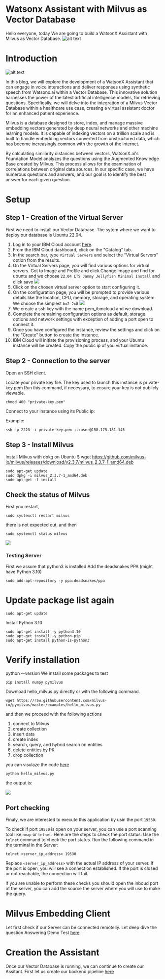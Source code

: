 
# Watsonx Assistant with Milvus as Vector Database
Hello everyone, today We are going to build a WatsonX Assistant with Milvus as Vector Database. 
![alt text](./assets/intro.png)
# Introduction 

![alt text](imagenx.png)


In this blog, we will explore the development of a  WatsonX Assistant that can engage in voice interactions and deliver responses using synthetic speech from Watsonx.ai within a Vector Database. This innovative solution harnesses the power of the latest artificial intelligence models, for retrieving questions. Specifically, we will delve into the integration of a Milvus Vector Database within a healthcare use case, creating a virtual assistant doctor for an enhanced patient experience.

Milvus is a database designed to store, index, and manage massive embedding vectors generated by deep neural networks and other machine learning models. It is capable of indexing vectors on a trillion scale and is built to handle embedding vectors converted from unstructured data, which has become increasingly common with the growth of the internet. 

By calculating similarity distances between vectors, WatsonX.ai's Foundation Model analyzes the questions using the Augmented Knowledge Base created by Milvus. This process allows for the examination of correlations between original data sources. In our specific case, we have numerous questions and answers, and our goal is to identify the best answer for each given question.

# Setup 

## Step 1 - Creation of the Virtual Server

First we need to install our Vector Database. The sytem where we want to deploy our database is Ubuntu 22.04.
1. Log in to your IBM Cloud account [here](https://cloud.ibm.com/).
2. From the IBM Cloud dashboard, click on the "Catalog" tab.
3. In the search bar, type `Virtual Servers` and select the "Virtual Servers" option from the results.
4. On the Virtual Servers page, you will find various options for virtual servers. 
Got to Image and Profile and click Change image and find for ubuntu and we choose 
`22.04 LTS Jammy Jellyfish Minimal Install` and click save
![](assets/2024-02-14-16-42-14.png)
5. Click on the chosen virtual server option to start configuring it.
6. On the configuration page, you will be prompted to provide various details like the location, CPU, memory, storage, and operating system. We choose the simplest `bx2-2x8`
![](assets/2024-02-14-16-49-31.png)
7. We create a ssh key with the name pem_ibmcloud and we download.
8.  Complete the remaining configuration options as default, storage options and network settings with exception of adding a port open to connect it.
9. Once you have configured the instance, review the settings and click on the "Create" button to create the instance.
10. IBM Cloud will initiate the provisioning process, and your Ubuntu instance will be created.
Copy the public ip of you virtual instance.

## Step 2 - Connection to the server

Open an SSH client.

Locate your private key file. The key used to launch this instance is private-key.pem
Run this command, if necessary, to ensure your key is not publicly viewable.
```
chmod 400 "private-key.pem"
```

Connect to your instance using its Public ip:

Example:
```
ssh -p 2223 -i private-key.pem itzuser@158.175.181.145
```

## Step 3 - Install Milvus

Install Milvus with dpkg on Ubuntu
$ wget https://github.com/milvus-io/milvus/releases/download/v2.3.7/milvus_2.3.7-1_amd64.deb

```
sudo apt-get update
sudo dpkg -i milvus_2.3.7-1_amd64.deb
sudo apt-get -f install
```
## Check the status of Milvus

First you restart, 
```
sudo systemctl restart milvus
```
there is not expected out, and then

```
sudo systemctl status milvus

```
![](assets/2024-02-15-09-49-05.png)

### Testing Server

First we assure that python3 is installed
Add the deadsnakes PPA (might have Python 3.10)
```
sudo add-apt-repository -y ppa:deadsnakes/ppa
```
# Update package list again
```
sudo apt-get update
```
 Install Python 3.10
```
sudo apt-get install -y python3.10
sudo apt-get install -y python-pip
sudo apt-get install python-is-python3
```
# Verify installation
python --version
We install some packages to test 
```
pip install numpy pymilvus 
```
Download hello_milvus.py directly or with the following command.
```
wget https://raw.githubusercontent.com/milvus-io/pymilvus/master/examples/hello_milvus.py

```
and then we proceed with the following actions
 1. connect to Milvus
 2. create collection
 3. insert data
 4. create index
 5. search, query, and hybrid search on entities
 6. delete entities by PK
 7. drop collection

you can visulaze the code [here](https://raw.githubusercontent.com/milvus-io/pymilvus/master/examples/hello_milvus.py)

```
python hello_milvus.py
```
the output is:

![](assets/2024-02-15-14-36-25.png)

## Port checking
Finaly, we are interested to execute this application by usin the port `19530`.

To check if port `19530` is open on your server, you can use a port scanning tool like `nmap` or `telnet`. Here are the steps to check the port status:
Use the `telnet` command to check the port status. Run the following command in the terminal  in the Server:
```
telnet <server_ip_address> 19530
```
Replace `<server_ip_address>` with the actual IP address of your server. If the port is open, you will see a connection established. If the port is closed or not reachable, the connection will fail.

If you are unable to perform these checks  you  should open the inboud port of the server, you can add the source the server where you will use to make the query.


# Milvus Embedding Client

Let first check if our Server can be connected remotelly.
Let deep dive the question Answering Demo Test [here](notebooks/README.md)
# Creation the Assistant
Once our Vector Database is running, we can continue to create our Assitant.
First let us create our backend pipeline [here](backend/README.md)